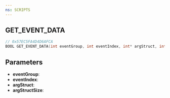 ```yaml
---
ns: SCRIPTS
---
```

## GET_EVENT_DATA

```c
// 0x57EC5FA4D4D6AFCA
BOOL GET_EVENT_DATA(int eventGroup, int eventIndex, int* argStruct, int argStructSize);
```

## Parameters
* **eventGroup**:
* **eventIndex**:
* **argStruct**:
* **argStructSize**:
